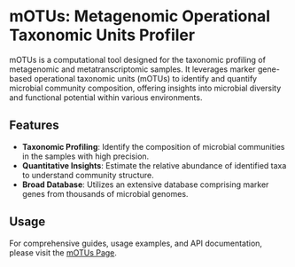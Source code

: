 # mOTUs: Metagenomic Operational Taxonomic Units Profiler
mOTUs is a computational tool designed for the taxonomic profiling of metagenomic and metatranscriptomic samples. It leverages marker gene-based operational taxonomic units (mOTUs) to identify and quantify microbial community composition, offering insights into microbial diversity and functional potential within various environments.

## Features
- **Taxonomic Profiling**: Identify the composition of microbial communities in the samples with high precision.
- **Quantitative Insights**: Estimate the relative abundance of identified taxa to understand community structure.
- **Broad Database**: Utilizes an extensive database comprising marker genes from thousands of microbial genomes.

## Usage
For comprehensive guides, usage examples, and API documentation, please visit the [mOTUs Page](https://github.com/motu-tool/mOTUs).
